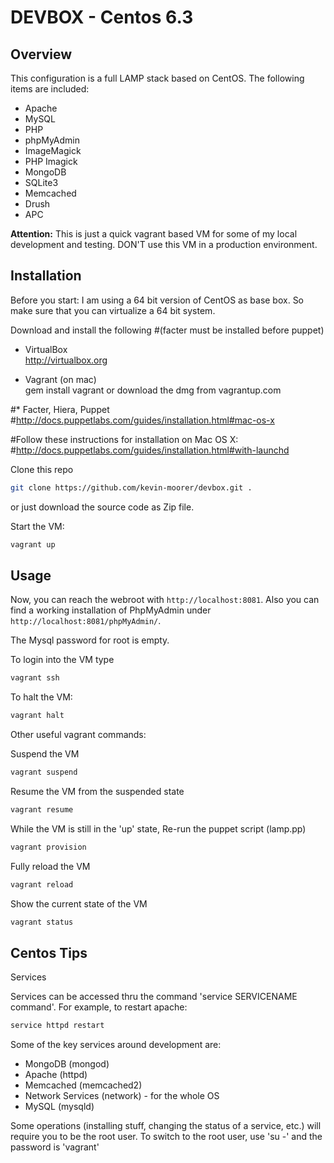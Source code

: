 # DEVBOX - Centos 6.3

## Overview

This configuration is a full LAMP stack based on CentOS.
The following items are included:

* Apache
* MySQL
* PHP
* phpMyAdmin
* ImageMagick
* PHP Imagick
* MongoDB
* SQLite3
* Memcached
* Drush
* APC


**Attention:** This is just a quick vagrant based VM for some of my local development and testing.
DON'T use this VM in a production environment.


## Installation

Before you start: 
I am using a 64 bit version of CentOS as base box. So make sure that you can virtualize a 64 bit system.

Download and install the following 
#(facter must be installed before puppet)

* VirtualBox  
http://virtualbox.org

* Vagrant (on mac)   
gem install vagrant or download the dmg from vagrantup.com

#* Facter, Hiera, Puppet  
#http://docs.puppetlabs.com/guides/installation.html#mac-os-x  

#Follow these instructions for installation on Mac OS X:  
#http://docs.puppetlabs.com/guides/installation.html#with-launchd


Clone this repo

```bash
git clone https://github.com/kevin-moorer/devbox.git .
```

or just download the source code as Zip file.

Start the VM:

```bash
vagrant up
```



## Usage

Now, you can reach the webroot with `http://localhost:8081`.
Also you can find a working installation of PhpMyAdmin under `http://localhost:8081/phpMyAdmin/`.

The Mysql password for root is empty.

To login into the VM type
```bash
vagrant ssh
```

To halt the VM:
```bash
vagrant halt
```

Other useful vagrant commands:

Suspend the VM
```bash
vagrant suspend 
```

Resume the VM from the suspended state
```bash
vagrant resume
```

While the VM is still in the 'up' state, Re-run the puppet script (lamp.pp)
```bash
vagrant provision
```

Fully reload the VM
```bash
vagrant reload
```

Show the current state of the VM
```bash
vagrant status
```


## Centos Tips

Services

Services can be accessed thru the command 'service SERVICENAME command'.
For example, to restart apache: 
```bash 
service httpd restart
```

Some of the key services around development are:
* MongoDB (mongod)
* Apache (httpd)
* Memcached (memcached2)
* Network Services (network) - for the whole OS
* MySQL (mysqld)


Some operations (installing stuff, changing the status of a service, etc.) will require you to be 
the root user. To switch to the root user, use 'su -' and the password is 'vagrant'






















